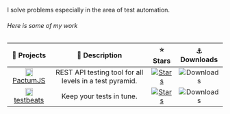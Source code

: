 I solve problems especially in the area of test automation.

###### Here is some of my work

| 🔭 Projects | 📄 Description | ⭐ Stars | ⚓️ Downloads |
|:-----------:|:--------------:|:-------:|:-----------:|
| [<img src="https://avatars.githubusercontent.com/u/76616193?s=200&v=4" height="18px"> PactumJS](https://github.com/pactumjs/pactum) | REST API testing tool for all levels in a test pyramid. | [![Stars](https://img.shields.io/github/stars/pactumjs/pactum?style=social)](https://github.com/pactumjs/pactum/stargazers) | ![Downloads](https://img.shields.io/npm/dt/pactum) |
| [<img src="https://avatars.githubusercontent.com/u/90547623?s=200&v=4" height="18px"> testbeats](https://github.com/test-results-reporter/testbeats) | Keep your tests in tune. | [![Stars](https://img.shields.io/github/stars/test-results-reporter/testbeats?style=social)](https://github.com/test-results-reporter/testbeats/stargazers) | ![Downloads](https://img.shields.io/npm/dt/test-results-reporter) |

